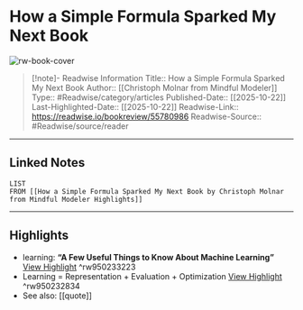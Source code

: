 # How a Simple Formula Sparked My Next Book

![rw-book-cover](https://readwise-assets.s3.amazonaws.com/static/images/article2.74d541386bbf.png)
<br>
>[!note]- Readwise Information
>Title:: How a Simple Formula Sparked My Next Book
>Author:: [[Christoph Molnar from Mindful Modeler]]
>Type:: #Readwise/category/articles
>Published-Date:: [[2025-10-22]]
>Last-Highlighted-Date:: [[2025-10-22]]
>Readwise-Link:: https://readwise.io/bookreview/55780986
>Readwise-Source:: #Readwise/source/reader
--- 

## Linked Notes
```dataview
LIST
FROM [[How a Simple Formula Sparked My Next Book by Christoph Molnar from Mindful Modeler Highlights]]
```

---

## Highlights
- learning: **“A Few Useful Things to Know About Machine Learning”** [View Highlight](https://readwise.io/open/950233223) ^rw950233223
- Learning = Representation + Evaluation + Optimization [View Highlight](https://readwise.io/open/950232834) ^rw950232834 
- See also: [[quote]] 
